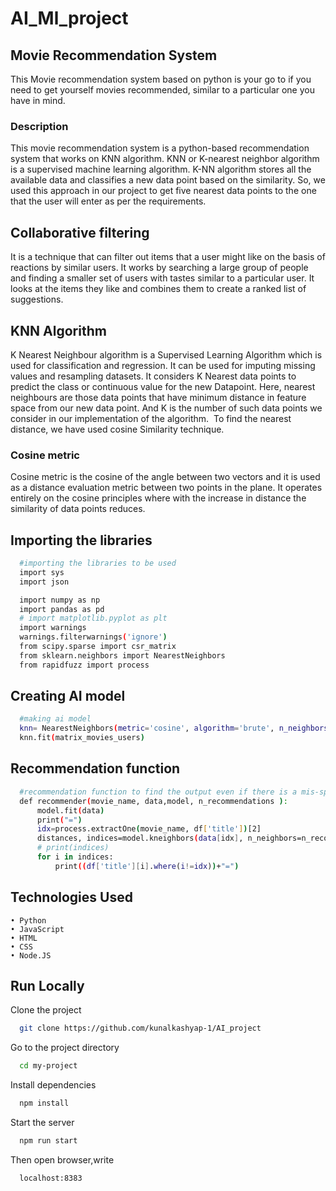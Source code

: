 # AI_Ml_project


## Movie Recommendation System
This Movie recommendation system based on python is your go to if you need to get yourself movies recommended, similar to a particular one you have in mind.

### Description
This movie recommendation system is a python-based recommendation system that works on KNN algorithm. KNN or K-nearest neighbor algorithm is a supervised machine learning algorithm. K-NN algorithm stores all the available data and classifies a new data point based on the similarity. So, we used this approach in our project to get five nearest data points to the one that the user will enter as per the requirements. 

## Collaborative filtering
It is a technique that can filter out items that a user might like on the basis of reactions by similar users. It works by searching a large group of people and finding a smaller set of users with tastes similar to a particular user. It looks at the items they like and combines them to create a ranked list of suggestions.


## KNN Algorithm
K Nearest Neighbour algorithm is a Supervised Learning Algorithm which is used for classification and regression. It can be used for imputing missing values and resampling datasets. It considers K Nearest data points to predict the class or continuous value for the new Datapoint. Here, nearest neighbours are those data points that have minimum distance in feature space from our new data point. And K is the number of such data points we consider in our implementation of the algorithm.  To find the nearest distance, we have used cosine Similarity technique.

### Cosine metric
Cosine metric is the cosine of the angle between two vectors and it is used as a distance evaluation metric between two points in the plane. It operates entirely on the cosine principles where with the increase in distance the similarity of data points reduces. 

## Importing the libraries
```bash
  #importing the libraries to be used 
  import sys
  import json

  import numpy as np 
  import pandas as pd
  # import matplotlib.pyplot as plt
  import warnings
  warnings.filterwarnings('ignore')
  from scipy.sparse import csr_matrix
  from sklearn.neighbors import NearestNeighbors
  from rapidfuzz import process
```
## Creating AI model
```bash
  #making ai model
  knn= NearestNeighbors(metric='cosine', algorithm='brute', n_neighbors=20 , n_jobs=-1)
  knn.fit(matrix_movies_users)
```
## Recommendation function
```bash
  #recommendation function to find the output even if there is a mis-spell or letter case issue
  def recommender(movie_name, data,model, n_recommendations ):
      model.fit(data)
      print("=")
      idx=process.extractOne(movie_name, df['title'])[2]
      distances, indices=model.kneighbors(data[idx], n_neighbors=n_recommendations) 
      # print(indices) 
      for i in indices:
          print((df['title'][i].where(i!=idx))+"=")

```
## Technologies Used
    • Python
    • JavaScript
    • HTML
    • CSS
    • Node.JS




## Run Locally

Clone the project

```bash
  git clone https://github.com/kunalkashyap-1/AI_project
```

Go to the project directory

```bash
  cd my-project
```

Install dependencies

```bash
  npm install
```

Start the server

```bash
  npm run start
```

Then open browser,write 

```bash
  localhost:8383
```
